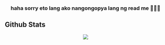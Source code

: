 ### <div align="center">haha sorry eto lang ako nangongopya lang ng read me 🧑🏻‍💻</div>  

## Github Stats  
<div align="center"><img src="https://github-readme-stats.vercel.app/api?username=joshuaentrata&show_icons=true&count_private=true&hide_border=true" align="center" /></div>  

